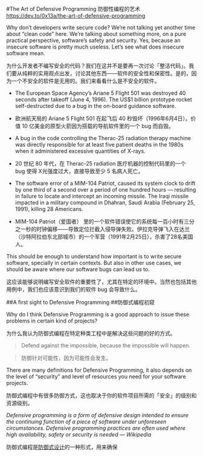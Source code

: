 #The Art of Defensive Programming
防御性编程的艺术
https://dev.to/0x13a/the-art-of-defensive-programming

Why don’t developers write secure code? We’re not talking yet another time about “clean code” here. We’re talking about something more, on a pure practical perspective, software’s safety and security. Yes, because an insecure software is pretty much useless. Let’s see what does insecure software mean.

为什么开发者不编写安全的代码？我们在这并不是要再一次讨论「整洁代码」。我们要从纯粹的实用观点出发，讨论其他东西——软件的安全性和保密性。是的，因为一个不安全的软件是无用的。我们来看看什么是不安全的软件。

* The European Space Agency’s Ariane 5 Flight 501 was destroyed 40 seconds after takeoff (June 4, 1996). The US$1 billion prototype rocket self-destructed due to a bug in the on-board guidance software.

* 欧洲航天局的 Ariane 5 Flight 501 在起飞后 40 秒毁坏（1996年6月4日）。价值 10 亿美金的原型火箭因为搭载的导航软件里的一个 bug 而自毁。

* A bug in the code controlling the Therac-25 radiation therapy machine was directly responsible for at least five patient deaths in the 1980s when it administered excessive quantities of X-rays.

* 20 世纪 80 年代，在 Therac-25 radiation 医疗机器的控制代码里的一个 bug 使得 X光强度过大，直接导致至少 5 名病人死亡。

* The software error of a MIM-104 Patriot, caused its system clock to drift by one third of a second over a period of one hundred hours — resulting in failure to locate and intercept an incoming missile. The Iraqi missile impacted in a military compound in Dhahran, Saudi Arabia (February 25, 1991), killing 28 Americans.

* MIM-104 Patriot（爱国者） 里的一个软件错误使它的系统每一百小时有三分之一秒的时钟偏移——导致定位拦截入侵导弹失败。伊拉克导弹飞入在达兰（沙特阿拉伯东北部城市）的一个军营（1991年2月25日），杀害了28名美国人。

This should be enough to understand how important is to write secure software, specially in certain contexts. But also in other use cases, we should be aware where our software bugs can lead us to.

这应该能够说明编写安全软件的重要性了，尤其在特定的环境中。当然也包括其他用例中，我们也应该意识到我们的软件 bug 会导致什么。

##A first sight to Defensive Programming
##防御式编程初窥

Why do I think Defensive Programming is a good approach to issue these problems in certain kind of projects?

为什么我认为防御式编程在特定种类工程中是解决这些问题的好的方式。

>Defend against the impossible, because the impossible will happen.

>防御针对可能性，因为可能性会发生。

There are many definitions for Defensive Programming, it also depends on the level of “security” and level of resources you need for your software projects.

防御式编程中有很多防御方式，这也取决于你的软件项目所需的「安全」的级别和资源级别。

**Defensive programming* is a form of defensive design intended to ensure the continuing function of a piece of software under unforeseen circumstances. Defensive programming practices are often used where high availability, safety or security is needed — Wikipedia*

防御式编程是[防御式设计](https://en.wikipedia.org/wiki/Defensive_design)的一种形式，用来确保